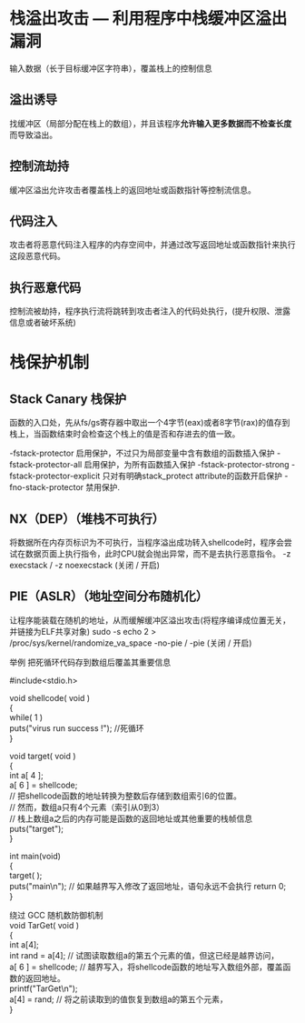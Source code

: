 # 栈溢出攻击 — 利用程序中栈缓冲区溢出漏洞   
输入数据（长于目标缓冲区字符串），覆盖栈上的控制信息  

## 溢出诱导
找缓冲区（局部分配在栈上的数组），并且该程序**允许输入更多数据而不检查长度**而导致溢出。
## 控制流劫持
缓冲区溢出允许攻击者覆盖栈上的返回地址或函数指针等控制流信息。
## 代码注入
攻击者将恶意代码注入程序的内存空间中，并通过改写返回地址或函数指针来执行这段恶意代码。
## 执行恶意代码
控制流被劫持，程序执行流将跳转到攻击者注入的代码处执行，(提升权限、泄露信息或者破坏系统)
  
# 栈保护机制
## Stack Canary 栈保护  
函数的入口处，先从fs/gs寄存器中取出一个4字节(eax)或者8字节(rax)的值存到栈上，当函数结束时会检查这个栈上的值是否和存进去的值一致。

-fstack-protector 启用保护，不过只为局部变量中含有数组的函数插入保护
-fstack-protector-all 启用保护，为所有函数插入保护
-fstack-protector-strong
-fstack-protector-explicit 只对有明确stack_protect attribute的函数开启保护
-fno-stack-protector 禁用保护.

## NX（DEP）（堆栈不可执行）  
将数据所在内存页标识为不可执行，当程序溢出成功转入shellcode时，程序会尝试在数据页面上执行指令，此时CPU就会抛出异常，而不是去执行恶意指令。
-z execstack / -z noexecstack (关闭 / 开启)

## PIE（ASLR）（地址空间分布随机化） 
让程序能装载在随机的地址，从而缓解缓冲区溢出攻击(将程序编译成位置无关，并链接为ELF共享对象)
sudo -s 
echo 2 > /proc/sys/kernel/randomize_va_space
-no-pie / -pie (关闭 / 开启) 


举例  把死循环代码存到数组后覆盖其重要信息   

#include<stdio.h>  

void shellcode( void )  
{  
	while( 1 )  
	    puts("virus run success !");  //死循环  
}  

void target( void )  
{  
    int  a[ 4 ];   
    a[ 6 ] = shellcode;   
    // 把shellcode函数的地址转换为整数后存储到数组索引6的位置。  
    // 然而，数组a只有4个元素（索引从0到3）  
    // 栈上数组a之后的内存可能是函数的返回地址或其他重要的栈帧信息  
    puts("target");  
}  

int main(void)  
{  
    target( );  
    puts("main\n"); // 如果越界写入修改了返回地址，语句永远不会执行
    return 0;  
}  


绕过 GCC 随机数防御机制    
void TarGet( void )    
{     
    int  a[4];               
    int rand = a[4];       // 试图读取数组a的第五个元素的值，但这已经是越界访问，    
    a[ 6 ] = shellcode;    // 越界写入，将shellcode函数的地址写入数组外部，覆盖函数的返回地址。   
    printf("TarGet\n");       
    a[4] = rand;           // 将之前读取到的值恢复到数组a的第五个元素，   
}    

